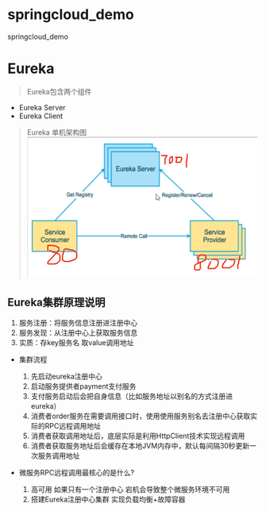 # springcloud_demo
springcloud_demo
# Eureka
> Eureka包含两个组件
- Eureka Server
- Eureka Client
> Eureka 单机架构图
![](https://raw.githubusercontent.com/zjajxzg/figure_bed_public/master/github_img/eureka_%E5%8D%95%E6%9C%BA%E6%9E%B6%E6%9E%84.png)

## Eureka集群原理说明
1. 服务注册：将服务信息注册进注册中心
2. 服务发现：从注册中心上获取服务信息
3. 实质：存key服务名 取value调用地址
- 集群流程

    1. 先启动eureka注册中心
    2. 启动服务提供者payment支付服务
    3. 支付服务启动后会把自身信息（比如服务地址以别名的方式注册进eureka）
    4. 消费者order服务在需要调用接口时，使用使用服务别名去注册中心获取实际的RPC远程调用地址
    5. 消费者获取调用地址后，底层实际是利用HttpClient技术实现远程调用
    6. 消费者获取服务地址后会缓存在本地JVM内存中，默认每间隔30秒更新一次服务调用地址

- 微服务RPC远程调用最核心的是什么?
    1. 高可用 如果只有一个注册中心 宕机会导致整个微服务环境不可用
    2. 搭建Eureka注册中心集群 实现负载均衡+故障容器